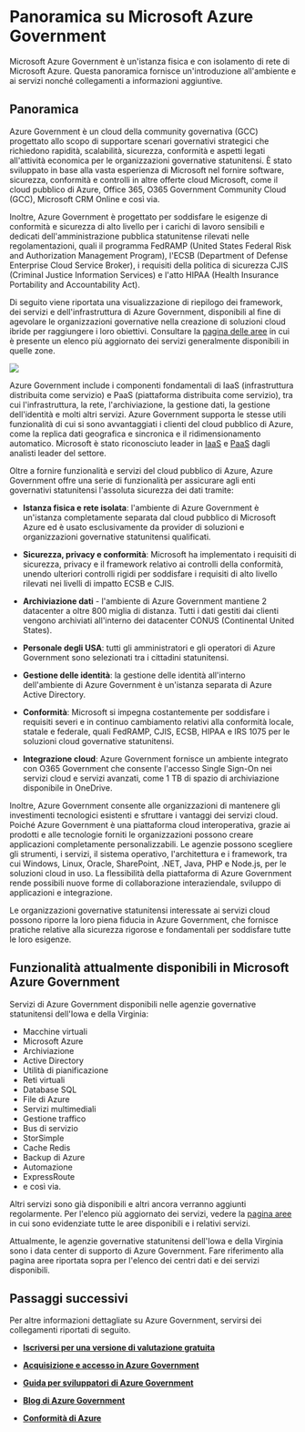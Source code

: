 <properties 
   pageTitle="Panoramica su Azure Government" 
   description="In questo articolo viene fornita una panoramica delle funzionalità cloud di Azure Government, della sicurezza e del design attendibile per supportare i requisiti di conformità applicabili alle organizzazioni governative, statali e federali e ai relativi partner." 
   services="Azure-Government" 
   documentationCenter="" 
   authors="joharve2" 
   manager="chrisnie" 
   editor=""/>

<tags
   ms.service="multiple"
   ms.devlang="na"
   ms.topic="article"
   ms.tgt_pltfrm="na"
   ms.workload="azure-government" 
   ms.date="10/28/2015"
   ms.author="jharve"/>

# Panoramica su Microsoft Azure Government 

<p> Microsoft Azure Government è un'istanza fisica e con isolamento di rete di Microsoft Azure. Questa panoramica fornisce un'introduzione all'ambiente e ai servizi nonché collegamenti a informazioni aggiuntive.


## <a name="Overview"></a>Panoramica

Azure Government è un cloud della community governativa (GCC) progettato allo scopo di supportare scenari governativi strategici che richiedono rapidità, scalabilità, sicurezza, conformità e aspetti legati all'attività economica per le organizzazioni governative statunitensi. È stato sviluppato in base alla vasta esperienza di Microsoft nel fornire software, sicurezza, conformità e controlli in altre offerte cloud Microsoft, come il cloud pubblico di Azure, Office 365, O365 Government Community Cloud (GCC), Microsoft CRM Online e così via.

Inoltre, Azure Government è progettato per soddisfare le esigenze di conformità e sicurezza di alto livello per i carichi di lavoro sensibili e dedicati dell'amministrazione pubblica statunitense rilevati nelle regolamentazioni, quali il programma FedRAMP (United States Federal Risk and Authorization Management Program), l'ECSB (Department of Defense Enterprise Cloud Service Broker), i requisiti della politica di sicurezza CJIS (Criminal Justice Information Services) e l'atto HIPAA (Health Insurance Portability and Accountability Act).

Di seguito viene riportata una visualizzazione di riepilogo dei framework, dei servizi e dell'infrastruttura di Azure Government, disponibili al fine di agevolare le organizzazioni governative nella creazione di soluzioni cloud ibride per raggiungere i loro obiettivi. Consultare la [pagina delle aree](http://azure.microsoft.com/regions/#services) in cui è presente un elenco più aggiornato dei servizi generalmente disponibili in quelle zone.

![][2]

Azure Government include i componenti fondamentali di IaaS (infrastruttura distribuita come servizio) e PaaS (piattaforma distribuita come servizio), tra cui l'infrastruttura, la rete, l'archiviazione, la gestione dati, la gestione dell'identità e molti altri servizi. Azure Government supporta le stesse utili funzionalità di cui si sono avvantaggiati i clienti del cloud pubblico di Azure, come la replica dati geografica e sincronica e il ridimensionamento automatico. Microsoft è stato riconosciuto leader in <a href="https://www.gartner.com/doc/2575715/magic-quadrant-cloud-infrastructure-service" target="_new">IaaS</a> e <a href="https://www.gartner.com/doc/2645317/magic-quadrant-enterprise-application-platform" target="_new">PaaS<a/> dagli analisti leader del settore.

Oltre a fornire funzionalità e servizi del cloud pubblico di Azure, Azure Government offre una serie di funzionalità per assicurare agli enti governativi statunitensi l'assoluta sicurezza dei dati tramite:

- **Istanza fisica e rete isolata**: l'ambiente di Azure Government è un'istanza completamente separata dal cloud pubblico di Microsoft Azure ed è usato esclusivamente da provider di soluzioni e organizzazioni governative statunitensi qualificati.

- **Sicurezza, privacy e conformità**: Microsoft ha implementato i requisiti di sicurezza, privacy e il framework relativo ai controlli della conformità, unendo ulteriori controlli rigidi per soddisfare i requisiti di alto livello rilevati nei livelli di impatto ECSB e CJIS.

- **Archiviazione dati** - l'ambiente di Azure Government mantiene 2 datacenter a oltre 800 miglia di distanza. Tutti i dati gestiti dai clienti vengono archiviati all'interno dei datacenter CONUS (Continental United States).

- **Personale degli USA**: tutti gli amministratori e gli operatori di Azure Government sono selezionati tra i cittadini statunitensi.

- **Gestione delle identità**: la gestione delle identità all'interno dell'ambiente di Azure Government è un'istanza separata di Azure Active Directory.

- **Conformità**: Microsoft si impegna costantemente per soddisfare i requisiti severi e in continuo cambiamento relativi alla conformità locale, statale e federale, quali FedRAMP, CJIS, ECSB, HIPAA e IRS 1075 per le soluzioni cloud governative statunitensi.

- **Integrazione cloud**: Azure Government fornisce un ambiente integrato con O365 Government che consente l'accesso Single Sign-On nei servizi cloud e servizi avanzati, come 1 TB di spazio di archiviazione disponibile in OneDrive.

Inoltre, Azure Government consente alle organizzazioni di mantenere gli investimenti tecnologici esistenti e sfruttare i vantaggi dei servizi cloud. Poiché Azure Government è una piattaforma cloud interoperativa, grazie ai prodotti e alle tecnologie forniti le organizzazioni possono creare applicazioni completamente personalizzabili. Le agenzie possono scegliere gli strumenti, i servizi, il sistema operativo, l'architettura e i framework, tra cui Windows, Linux, Oracle, SharePoint, .NET, Java, PHP e Node.js, per le soluzioni cloud in uso. La flessibilità della piattaforma di Azure Government rende possibili nuove forme di collaborazione interaziendale, sviluppo di applicazioni e integrazione.

Le organizzazioni governative statunitensi interessate ai servizi cloud possono riporre la loro piena fiducia in Azure Government, che fornisce pratiche relative alla sicurezza rigorose e fondamentali per soddisfare tutte le loro esigenze.







## <a name="Features"></a> Funzionalità attualmente disponibili in Microsoft Azure Government
Servizi di Azure Government disponibili nelle agenzie governative statunitensi dell'Iowa e della Virginia:

- Macchine virtuali
- Microsoft Azure
- Archiviazione
- Active Directory
- Utilità di pianificazione
- Reti virtuali
- Database SQL
- File di Azure
- Servizi multimediali
- Gestione traffico
- Bus di servizio
- StorSimple
- Cache Redis
- Backup di Azure
- Automazione
- ExpressRoute
- e così via.

Altri servizi sono già disponibili e altri ancora verranno aggiunti regolarmente. Per l'elenco più aggiornato dei servizi, vedere la [pagina aree](http://azure.microsoft.com/regions/#services) in cui sono evidenziate tutte le aree disponibili e i relativi servizi.

Attualmente, le agenzie governative statunitensi dell'Iowa e della Virginia sono i data center di supporto di Azure Government. Fare riferimento alla pagina aree riportata sopra per l'elenco dei centri dati e dei servizi disponibili.

<!--Every topic should have next steps and links to the next logical set of content to keep the customer engaged -->

## <a name="next"></a>Passaggi successivi

Per altre informazioni dettagliate su Azure Government, servirsi dei collegamenti riportati di seguito.

- **[Iscriversi per una versione di valutazione gratuita](https://azuregov.microsoft.com/trial/azuregovtrial)**

- **[Acquisizione e accesso in Azure Government](http://azure.com/gov)**

- **[Guida per sviluppatori di Azure Government](/azureazure-government-developer-guide)**

- **[Blog di Azure Government](http://blogs.msdn.com/b/azuregov/)**

- **[Conformità di Azure](http://azure.microsoft.com/support/trust-center/compliance/)**



<!--- **<A href="/azure-government-service-description">Azure Government Service Descriptions</a>**-->




<!-- Images. -->

[1]: ./media/azure-government-developer-guide/publisherguide.png
[2]: ./media/azure-government-overview/azure-gov-overview.jpg

<!--Link references-->
[Link 1 to another azure.microsoft.com documentation topic]: virtual-machines/virtual-machines-windows-tutorial.md
[Link 2 to another azure.microsoft.com documentation topic]: app-service-web/web-sites-custom-domain-name.md
[Link 3 to another azure.microsoft.com documentation topic]: storage-whatis-account.md

<!---HONumber=Nov15_HO1-->